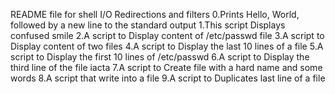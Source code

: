 README file for shell I/O Redirections and filters
0.Prints Hello, World, followed by a new line to the standard output
1.This script Displays confused smile
2.A script to Display content of /etc/passwd file
3.A script to Display content of two files
4.A script to Display the last 10 lines of a file
5.A script to Display the first 10 lines of /etc/passwd
6.A script to Display the third line of the file iacta
7.A script to Create file with a hard name and some words
8.A script that write into a file
9.A script to Duplicates last line of a file
